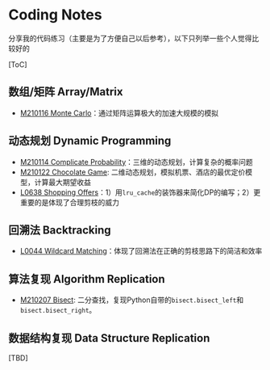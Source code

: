 # Coding Notes

分享我的代码练习（主要是为了方便自己以后参考），以下只列举一些个人觉得比较好的

[ToC]

## 数组/矩阵 Array/Matrix
- [M210116 Monte Carlo](./Other_Source/M210116_Monte_Carlo.py)：通过矩阵运算极大的加速大规模的模拟

## 动态规划 Dynamic Programming

- [M210114 Complicate Probability](./Other_Source/M210114_Complicate_Probability.py)：三维的动态规划，计算复杂的概率问题
- [M210122 Chocolate Game](./Other_Source/USC_DSO570_Chocolate_Game): 二维动态规划，模拟机票、酒店的最优定价模型，计算最大期望收益
- [L0638 Shopping Offers](./Leetcode/L0638-shopping-offers.py)：1）用`lru_cache`的装饰器来简化DP的编写；2）更重要的是体现了合理剪枝的威力

## 回溯法 Backtracking

- [L0044 Wildcard Matching](./Leetcode/L0044_wildcard-matching.py)：体现了回溯法在正确的剪枝思路下的简洁和效率

## 算法复现 Algorithm Replication

- [M210207 Bisect](./Other_Source/M210207_bisect.py): 二分查找，复现Python自带的`bisect.bisect_left`和`bisect.bisect_right`。

## 数据结构复现 Data Structure Replication

[TBD]
